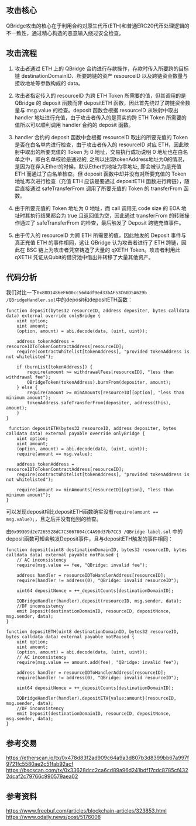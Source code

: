 ## 攻击核心
QBridge攻击的核心在于利用合约对原生代币(ETH)和普通ERC20代币处理逻辑的不一致性，通过精心构造的恶意输入绕过安全检查。

## 攻击流程
1. 攻击者通过 ETH 上的 QBridge 合约进行存款操作，存款时传入所要跨的目标链 destinationDomainID、所要跨链的资产 resourceID 以及跨链资金数量与接收地址等参数构成的 data。

2. 攻击者指定传入的 resourceID 为跨 ETH Token 所需要的值，但其调用的是 QBridge 的 deposit 函数而非 depositETH 函数，因此首先绕过了跨链资金数量与 msg.value 的检查。deposit 函数会根据 resourceID 从映射中取出 handler 地址进行充值，由于攻击者传入的是真实的跨 ETH Token 所需要的值所以可以顺利调用 handler 合约的 deposit 函数。

3. handler 合约的 deposit 函数中会根据 resourceID 取出的所要充值的 Token 是否在白名单内进行检查，由于攻击者传入的 resourceID 对应 ETH，因此映射中取出的所要充值的 Token 为 0 地址，交易执行成功说明 0 地址也在白名单之中，即白名单校验是通过的, 之所以出现tokenAddress地址为0的情况，是因为在存入Ether的时候，默认Ether的地址为零地址, 即会被认为是充值 ETH 而通过了白名单检查。但 deposit 函数中却并没有对所要充值的 Token 地址再次进行检查（充值 ETH 应该是要通过 depositETH 函数进行跨链），随后直接通过 safeTransferFrom 调用了所要充值的 Token 的 transferFrom 函数。

4. 由于所要充值的 Token 地址为 0 地址，而 call 调用无 code size 的 EOA 地址时其执行结果都会为 true 且返回值为空，因此通过 transferFrom 的转账操作通过了 safeTransferFrom 的检查，最后触发了 Deposit 跨链充值事件。

5. 由于传入的 resourceID 为跨 ETH 所需要的值，因此触发的 Deposit 事件与真正充值 ETH 的事件相同，这让 QBridge 认为攻击者进行了 ETH 跨链，因此在 BSC 链上为攻击者凭空铸造了大量的 qXETH Token。攻击者利用此 qXETH 凭证从Qubit的借贷池中借出并转移了大量其他资产。


## 代码分析
我们对比一下`0x80D1486eF600cc56d4df9ed33bAF53C60D5A629b
/QBridgeHandler.sol`中的deposit和depositETH函数：
```
function deposit(bytes32 resourceID, address depositer, bytes calldata data) external override onlyBridge {
    uint option;
    uint amount;
    (option, amount) = abi.decode(data, (uint, uint));

    address tokenAddress = resourceIDToTokenContractAddress[resourceID];
    require(contractWhitelist[tokenAddress], "provided tokenAddress is not whitelisted");

    if (burnList[tokenAddress]) {
        require(amount >= withdrawalFees[resourceID], "less than withdrawal fee");
        QBridgeToken(tokenAddress).burnFrom(depositer, amount);
    } else {
        require(amount >= minAmounts[resourceID][option], "less than minimum amount");
        tokenAddress.safeTransferFrom(depositer, address(this), amount);
    }
}
```

```
 function depositETH(bytes32 resourceID, address depositer, bytes calldata data) external payable override onlyBridge {
    uint option;
    uint amount;
    (option, amount) = abi.decode(data, (uint, uint));
    require(amount == msg.value);

    address tokenAddress = resourceIDToTokenContractAddress[resourceID];
    require(contractWhitelist[tokenAddress], "provided tokenAddress is not whitelisted");

    require(amount >= minAmounts[resourceID][option], "less than minimum amount");
}
```
可以发现deposit相比depositETH函数确实没有`require(amount == msg.value);`，且之后并没有他别的检查。

由`0x99309d2e7265528dC7C3067004cC4A90d37b7CC3
/QBridge-label.sol`
中的deposit函数可知会触发Deposit事件，且与depositETH触发的事件相同：
```
function deposit(uint8 destinationDomainID, bytes32 resourceID, bytes calldata data) external payable notPaused {
    // AC inconsistency
    require(msg.value == fee, "QBridge: invalid fee");

    address handler = resourceIDToHandlerAddress[resourceID];
    require(handler != address(0), "QBridge: invalid resourceID");

    uint64 depositNonce = ++_depositCounts[destinationDomainID];

    IQBridgeHandler(handler).deposit(resourceID, msg.sender, data);
    //DF inconsistency
    emit Deposit(destinationDomainID, resourceID, depositNonce, msg.sender, data);
}
```

```
function depositETH(uint8 destinationDomainID, bytes32 resourceID, bytes calldata data) external payable notPaused {
    uint option;
    uint amount;
    (option, amount) = abi.decode(data, (uint, uint));
    // AC inconsistency
    require(msg.value == amount.add(fee), "QBridge: invalid fee");

    address handler = resourceIDToHandlerAddress[resourceID];
    require(handler != address(0), "QBridge: invalid resourceID");

    uint64 depositNonce = ++_depositCounts[destinationDomainID];

    IQBridgeHandler(handler).depositETH{value:amount}(resourceID, msg.sender, data);
    //DF inconsistency
    emit Deposit(destinationDomainID, resourceID, depositNonce, msg.sender, data);
}
```

## 参考交易
<https://etherscan.io/tx/0x478d83f2ad909c64a9a3d807b3d8399bb67a997f9721fc5580ae2c51fab92acf>  
<https://bscscan.com/tx/0x33628dcc2ca6cd89a96d241bdf17cdc8785cf4322dcaf2c79766c990579aea02>

## 参考资料
<https://www.freebuf.com/articles/blockchain-articles/323853.html>
<https://www.odaily.news/post/5176008>